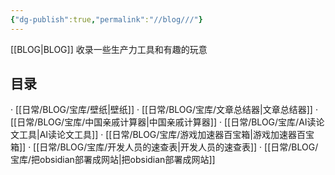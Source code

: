 ```yaml
---
{"dg-publish":true,"permalink":"//blog///"}
---
```



[[BLOG\|BLOG]]
收录一些生产力工具和有趣的玩意

## 目录

· [[日常/BLOG/宝库/壁纸\|壁纸]]
· [[日常/BLOG/宝库/文章总结器\|文章总结器]]
· [[日常/BLOG/宝库/中国亲戚计算器\|中国亲戚计算器]]
· [[日常/BLOG/宝库/AI读论文工具\|AI读论文工具]]
· [[日常/BLOG/宝库/游戏加速器百宝箱\|游戏加速器百宝箱]]
· [[日常/BLOG/宝库/开发人员的速查表\|开发人员的速查表]]
· [[日常/BLOG/宝库/把obsidian部署成网站\|把obsidian部署成网站]]
